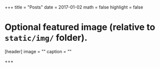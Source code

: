 +++
title = "Posts"
date = 2017-01-02
math = false
highlight = false

# Optional featured image (relative to `static/img/` folder).
[header]
image = ""
caption = ""

+++
